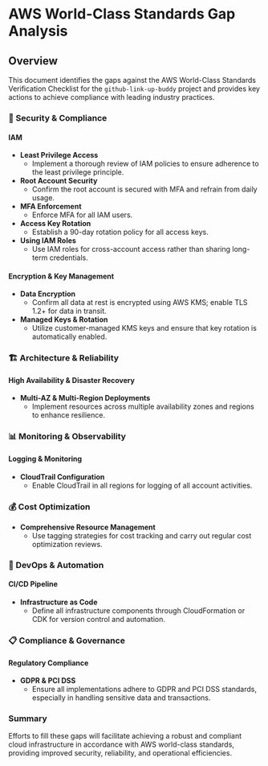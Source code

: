 # AWS World-Class Standards Gap Analysis

## Overview
This document identifies the gaps against the AWS World-Class Standards Verification Checklist for the `github-link-up-buddy` project and provides key actions to achieve compliance with leading industry practices.

### 🔐 Security & Compliance

#### IAM
- **Least Privilege Access**
  - Implement a thorough review of IAM policies to ensure adherence to the least privilege principle.
- **Root Account Security**
  - Confirm the root account is secured with MFA and refrain from daily usage.
- **MFA Enforcement**
  - Enforce MFA for all IAM users.
- **Access Key Rotation**
  - Establish a 90-day rotation policy for all access keys.
- **Using IAM Roles**
  - Use IAM roles for cross-account access rather than sharing long-term credentials.

#### Encryption & Key Management
- **Data Encryption**
  - Confirm all data at rest is encrypted using AWS KMS; enable TLS 1.2+ for data in transit.
- **Managed Keys & Rotation**
  - Utilize customer-managed KMS keys and ensure that key rotation is automatically enabled.

### 🏗️ Architecture & Reliability

#### High Availability & Disaster Recovery
- **Multi-AZ & Multi-Region Deployments**
  - Implement resources across multiple availability zones and regions to enhance resilience.

### 📊 Monitoring & Observability

#### Logging & Monitoring
- **CloudTrail Configuration**
  - Enable CloudTrail in all regions for logging of all account activities.

### 💰 Cost Optimization

- **Comprehensive Resource Management**
  - Use tagging strategies for cost tracking and carry out regular cost optimization reviews.

### 🔄 DevOps & Automation

#### CI/CD Pipeline
- **Infrastructure as Code**
  - Define all infrastructure components through CloudFormation or CDK for version control and automation.

### 📋 Compliance & Governance

#### Regulatory Compliance
- **GDPR & PCI DSS**
  - Ensure all implementations adhere to GDPR and PCI DSS standards, especially in handling sensitive data and transactions.

### Summary
Efforts to fill these gaps will facilitate achieving a robust and compliant cloud infrastructure in accordance with AWS world-class standards, providing improved security, reliability, and operational efficiencies.
